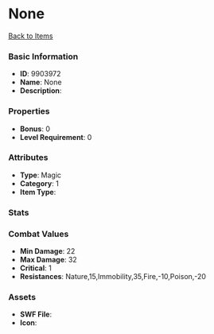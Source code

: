 # None



[Back to Items](../items.md)

### Basic Information

- **ID**: 9903972
- **Name**: None
- **Description**: 

### Properties

- **Bonus**: 0
- **Level Requirement**: 0

### Attributes

- **Type**: Magic
- **Category**: 1
- **Item Type**: 

### Stats


### Combat Values

- **Min Damage**: 22
- **Max Damage**: 32
- **Critical**: 1
- **Resistances**: Nature,15,Immobility,35,Fire,-10,Poison,-20

### Assets

- **SWF File**: 
- **Icon**: 

